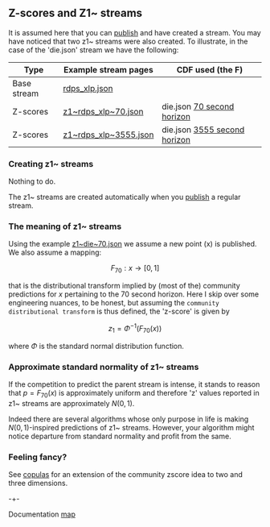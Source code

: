 
## Z-scores and Z1~ streams

It is assumed here that you can [publish](https://microprediction.github.io/microprediction/publish.html) and have 
created a stream. You may have noticed that two z1~ streams were also created. To illustrate, in the case
of the 'die.json' stream we have the following:
 
| Type        | Example stream pages                                                                         | CDF used (the F)                                                                                              |
|-------------|----------------------------------------------------------------------------------------------|---------------------------------------------------------------------------------------------------------------|
| Base stream | [rdps_xlp.json](https://www.microprediction.org/stream_dashboard.html?stream=rdps_xlp)                 |                                                                                                               |
| Z-scores    | [z1\~rdps_xlp\~70.json](https://www.microprediction.org/stream_dashboard.html?stream=z1~rdps_xlp~70)     | die.json [70 second horizon](https://www.microprediction.org/stream_dashboard.html?stream=rdps_xlp&horizon=70)     |
| Z-scores    | [z1\~rdps_xlp\~3555.json](https://www.microprediction.org/stream_dashboard.html?stream=z1~rdps_xlp~3555)     | die.json [3555 second horizon](https://www.microprediction.org/stream_dashboard.html?stream=rdps_xlp&horizon=3555)     |


### Creating z1~ streams
Nothing to do. 

The z1~ streams are created automatically 
when you [publish](https://microprediction.github.io/microprediction/publish.html) a regular stream. 


### The meaning of z1~ streams 

Using the example [z1~die~70.json](https://www.microprediction.org/stream_dashboard.html?stream=z1~die~70) we assume
a new point \(x\) is published. We also assume a mapping: 

$$ F_{70}: x \rightarrow [0,1] $$

that is the distributional transform implied by (most of the) community predictions for $x$ pertaining to the $70$ second horizon. 
Here I skip over some engineering nuances, to be honest, but assuming
the `community distributional transform` is thus defined, the 'z-score' is given by

$$ z_1 = \Phi^{-1}\left( F_{70}(x)  \right) $$

where $\Phi$ is the standard normal distribution function. 

### Approximate standard normality of z1~ streams

If the competition to predict the parent stream is intense, it stands to reason that $p=F_{70}(x)$ is approximately 
uniform and therefore 'z' values reported in z1~ streams are approximately $N(0,1)$. 

Indeed there are several 
algorithms whose only purpose in life is making $N(0,1)$-inspired predictions of z1~ streams. However, your algorithm might notice departure from standard normality and profit from the same. 


### Feeling fancy?
See [copulas](https://microprediction.github.io/microprediction/copulas.html) for 
an extension of the community zscore idea to two and three dimensions. 

-+- 

Documentation [map](https://microprediction.github.io/microprediction/map.html)
